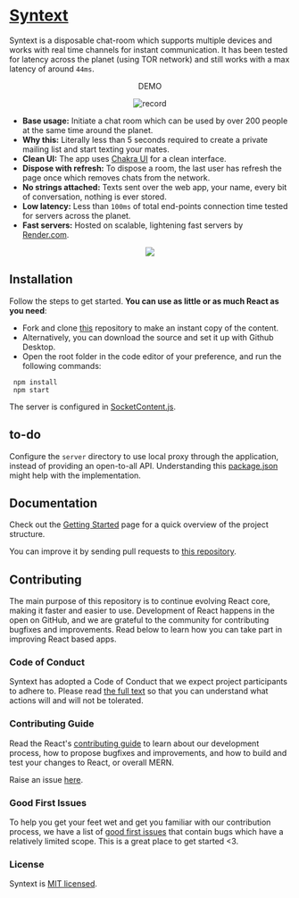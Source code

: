# [Syntext](https://syntext.vercel.app)

Syntext is a disposable chat-room which supports multiple devices and works with real time channels for instant communication.
It has been tested for latency across the planet (using TOR network) and still works with a max latency of around `44ms`.

<div align="center">
  DEMO

![record](https://github.com/user-attachments/assets/063cc214-c721-4f57-b77c-27c4173d6e03)

</div>

- **Base usage:** Initiate a chat room which can be used by over 200 people at the same time around the planet.
- **Why this:** Literally less than 5 seconds required to create a private mailing list and start texting your mates.
- **Clean UI:** The app uses [Chakra UI](https://chakra-ui.com/) for a clean interface.
- **Dispose with refresh:** To dispose a room, the last user has refresh the page once which removes chats from the network.
- **No strings attached:** Texts sent over the web app, your name, every bit of conversation, nothing is ever stored.
- **Low latency:** Less than `100ms` of total end-points connection time tested for servers across the planet.
- **Fast servers:** Hosted on scalable, lightening fast servers by [Render.com](https://render.com).

<div align="center">
  <img src="https://cdn.statically.io/gh/thatsameguyokay/images/main/fortlax.png">
</div>

## Installation

Follow the steps to get started. **You can use as little or as much React as you need**:

- Fork and clone [this](https://github.com/sambhavsaxena/syntext) repository to make an instant copy of the content.
- Alternatively, you can download the source and set it up with Github Desktop.
- Open the root folder in the code editor of your preference, and run the following commands:

```
 npm install
 npm start
```

The server is configured in [SocketContent.js](https://github.com/sambhavsaxena/syntext/blob/main/src/socketContext.js).

## to-do

Configure the `server` directory to use local proxy through the application, instead of providing an open-to-all API.
Understanding this [package.json](https://github.com/sambhavsaxena/ikigai/blob/081e3e781e2621d0205d2d743511ecb66e2ffc7d/frontend/package.json#L3) might help with the implementation.

## Documentation

Check out the [Getting Started](https://reactjs.org/docs/getting-started.html) page for a quick overview of the project structure.

You can improve it by sending pull requests to [this repository](https://github.com/sambhavsaxena/syntext).

## Contributing

The main purpose of this repository is to continue evolving React core, making it faster and easier to use. Development of React happens in the open on GitHub, and we are grateful to the community for contributing bugfixes and improvements. Read below to learn how you can take part in improving React based apps.

### Code of Conduct

Syntext has adopted a Code of Conduct that we expect project participants to adhere to. Please read [the full text](https://code.fb.com/codeofconduct) so that you can understand what actions will and will not be tolerated.

### Contributing Guide

Read the React's [contributing guide](https://reactjs.org/contributing/how-to-contribute.html) to learn about our development process, how to propose bugfixes and improvements, and how to build and test your changes to React, or overall MERN.

Raise an issue [here](https://github.com/sambhavsaxena/syntext/issues).

### Good First Issues

To help you get your feet wet and get you familiar with our contribution process, we have a list of [good first issues](https://github.com/sambhavsaxena/syntext/labels/good%20first%20issue) that contain bugs which have a relatively limited scope. This is a great place to get started <3.

### License

Syntext is [MIT licensed](./LICENSE).
